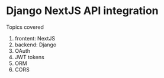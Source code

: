 # Django NextJS API integration
Topics covered
1) frontent: NextJS
2) backend: Django
3) OAuth
4) JWT tokens
5) ORM
6) CORS
